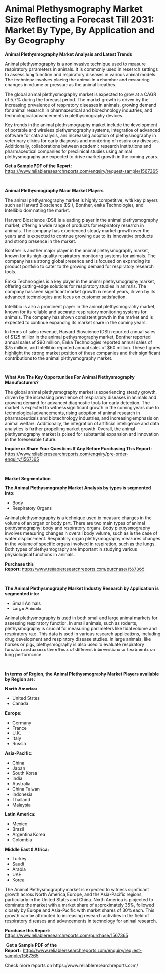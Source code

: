 <p><h1>Animal Plethysmography Market Size Reflecting a Forecast Till 2031: Market By Type, By Application and By Geography</h1></p><p><strong>Animal Plethysmography Market Analysis and Latest Trends</strong></p>
<p><p>Animal plethysmography is a noninvasive technique used to measure respiratory parameters in animals. It is commonly used in research settings to assess lung function and respiratory diseases in various animal models. The technique involves placing the animal in a chamber and measuring changes in volume or pressure as the animal breathes.</p><p>The global animal plethysmography market is expected to grow at a CAGR of 5.7% during the forecast period. The market growth is driven by the increasing prevalence of respiratory diseases in animals, growing demand for animal research in pharmaceutical and biotechnology industries, and technological advancements in plethysmography devices.</p><p>Key trends in the animal plethysmography market include the development of portable and wireless plethysmography systems, integration of advanced software for data analysis, and increasing adoption of plethysmography in veterinary clinics for early diagnosis and monitoring of respiratory diseases. Additionally, collaborations between academic research institutions and pharmaceutical companies for preclinical studies using animal plethysmography are expected to drive market growth in the coming years.</p></p>
<p><strong>Get a Sample PDF of the Report:&nbsp;</strong> <a href="https://www.reliableresearchreports.com/enquiry/request-sample/1567365">https://www.reliableresearchreports.com/enquiry/request-sample/1567365</a></p>
<p>&nbsp;</p>
<p><strong>Animal Plethysmography Major Market Players</strong></p>
<p><p>The animal plethysmography market is highly competitive, with key players such as Harvard Bioscience (DSI), Bonther, emka Technologies, and Intellibio dominating the market.</p><p>Harvard Bioscience (DSI) is a leading player in the animal plethysmography market, offering a wide range of products for respiratory research in animals. The company has experienced steady market growth over the years and is expected to continue growing due to its innovative products and strong presence in the market.</p><p>Bonther is another major player in the animal plethysmography market, known for its high-quality respiratory monitoring systems for animals. The company has a strong global presence and is focused on expanding its product portfolio to cater to the growing demand for respiratory research tools.</p><p>Emka Technologies is a key player in the animal plethysmography market, offering cutting-edge solutions for respiratory studies in animals. The company has seen significant market growth in recent years, driven by its advanced technologies and focus on customer satisfaction.</p><p>Intellibio is also a prominent player in the animal plethysmography market, known for its reliable and accurate respiratory monitoring systems for animals. The company has shown consistent growth in the market and is expected to continue expanding its market share in the coming years.</p><p>In terms of sales revenue, Harvard Bioscience (DSI) reported annual sales of $125 million in the animal plethysmography market, Bonther reported annual sales of $90 million, Emka Technologies reported annual sales of $75 million, and Intellibio reported annual sales of $60 million. These figures highlight the strong market position of these companies and their significant contributions to the animal plethysmography market.</p></p>
<p>&nbsp;</p>
<p><strong>What Are The Key Opportunities For Animal Plethysmography Manufacturers?</strong></p>
<p><p>The global animal plethysmography market is experiencing steady growth, driven by the increasing prevalence of respiratory diseases in animals and growing demand for advanced diagnostic tools for early detection. The market is expected to witness significant growth in the coming years due to technological advancements, rising adoption of animal research in pharmaceuticals and biotechnology industries, and increasing emphasis on animal welfare. Additionally, the integration of artificial intelligence and data analytics is further propelling market growth. Overall, the animal plethysmography market is poised for substantial expansion and innovation in the foreseeable future.</p></p>
<p><strong>Inquire or Share Your Questions If Any Before Purchasing This Report:</strong> <a href="https://www.reliableresearchreports.com/enquiry/pre-order-enquiry/1567365">https://www.reliableresearchreports.com/enquiry/pre-order-enquiry/1567365</a></p>
<p>&nbsp;</p>
<p><strong>Market Segmentation</strong></p>
<p><strong>The Animal Plethysmography Market Analysis by types is segmented into:</strong></p>
<p><ul><li>Body</li><li>Respiratory Organs</li></ul></p>
<p><p>Animal plethysmography is a technique used to measure changes in the volume of an organ or body part. There are two main types of animal plethysmography: body and respiratory organs. Body plethysmography involves measuring changes in overall body volume, such as in the case of water displacement. Respiratory organ plethysmography measures changes in the volume of specific organs involved in respiration, such as the lungs. Both types of plethysmography are important in studying various physiological functions in animals.</p></p>
<p><strong>Purchase this Report:&nbsp;</strong><a href="https://www.reliableresearchreports.com/purchase/1567365">https://www.reliableresearchreports.com/purchase/1567365</a></p>
<p>&nbsp;</p>
<p><strong>The Animal Plethysmography Market Industry Research by Application is segmented into:</strong></p>
<p><ul><li>Small Animals</li><li>Large Animals</li></ul></p>
<p><p>Animal plethysmography is used in both small and large animal markets for assessing respiratory function. In small animals, such as rodents, plethysmography is crucial for measuring parameters like tidal volume and respiratory rate. This data is used in various research applications, including drug development and respiratory disease studies. In large animals, like horses or pigs, plethysmography is also used to evaluate respiratory function and assess the effects of different interventions or treatments on lung performance.</p></p>
<p>&nbsp;</p>
<p><strong>In terms of Region, the Animal Plethysmography Market Players available by Region are:</strong></p>
<p>
    <p> <strong> North America: </strong>
        <ul>
            <li>United States</li>
            <li>Canada</li>
        </ul>
        </p> 
    <p> <strong> Europe: </strong>
        <ul>
            <li>Germany</li>
            <li>France</li>
            <li>U.K.</li>
            <li>Italy</li>
            <li>Russia</li>
        </ul>
        </p> 
    <p> <strong> Asia-Pacific: </strong>
        <ul>
            <li>China</li>
            <li>Japan</li>
            <li>South Korea</li>
            <li>India</li>
            <li>Australia</li>
            <li>China Taiwan</li>
            <li>Indonesia</li>
            <li>Thailand</li>
            <li>Malaysia</li>
        </ul>
        </p> 
    <p> <strong> Latin America: </strong>
        <ul>
            <li>Mexico</li>
            <li>Brazil</li>
            <li>Argentina Korea</li>
            <li>Colombia</li>
        </ul>
        </p> 
    <p> <strong> Middle East & Africa: </strong>
        <ul>
            <li>Turkey</li>
            <li>Saudi</li>
            <li>Arabia</li>
            <li>UAE</li>
            <li>Korea</li>
        </ul>
    </p>
    </p>
<p><p>The Animal Plethysmography market is expected to witness significant growth across North America, Europe, and the Asia-Pacific regions, particularly in the United States and China. North America is projected to dominate the market with a market share of approximately 35%, followed closely by Europe and Asia-Pacific with market shares of 30% each. This growth can be attributed to increasing research activities in the field of respiratory diseases and advancements in technology for animal research.</p></p>
<p><strong>Purchase this Report: </strong><a href="https://www.reliableresearchreports.com/purchase/1567365">https://www.reliableresearchreports.com/purchase/1567365</a></p>
<p>&nbsp;<strong>Get a Sample PDF of the Report:&nbsp;&nbsp;</strong><a href="https://www.reliableresearchreports.com/enquiry/request-sample/1567365">https://www.reliableresearchreports.com/enquiry/request-sample/1567365</a></p>
<p><strong></strong></p>
<p>Check more reports on https://www.reliableresearchreports.com/</p>